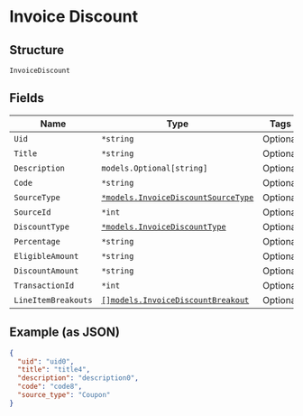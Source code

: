 
# Invoice Discount

## Structure

`InvoiceDiscount`

## Fields

| Name | Type | Tags | Description |
|  --- | --- | --- | --- |
| `Uid` | `*string` | Optional | - |
| `Title` | `*string` | Optional | - |
| `Description` | `models.Optional[string]` | Optional | - |
| `Code` | `*string` | Optional | - |
| `SourceType` | [`*models.InvoiceDiscountSourceType`](../../doc/models/invoice-discount-source-type.md) | Optional | - |
| `SourceId` | `*int` | Optional | - |
| `DiscountType` | [`*models.InvoiceDiscountType`](../../doc/models/invoice-discount-type.md) | Optional | - |
| `Percentage` | `*string` | Optional | - |
| `EligibleAmount` | `*string` | Optional | - |
| `DiscountAmount` | `*string` | Optional | - |
| `TransactionId` | `*int` | Optional | - |
| `LineItemBreakouts` | [`[]models.InvoiceDiscountBreakout`](../../doc/models/invoice-discount-breakout.md) | Optional | - |

## Example (as JSON)

```json
{
  "uid": "uid0",
  "title": "title4",
  "description": "description0",
  "code": "code8",
  "source_type": "Coupon"
}
```

